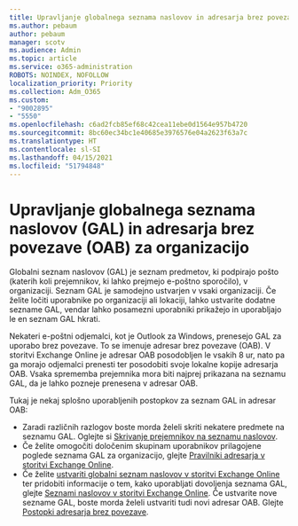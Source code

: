 ```yaml
---
title: Upravljanje globalnega seznama naslovov in adresarja brez povezave za organizacijo
ms.author: pebaum
author: pebaum
manager: scotv
ms.audience: Admin
ms.topic: article
ms.service: o365-administration
ROBOTS: NOINDEX, NOFOLLOW
localization_priority: Priority
ms.collection: Adm_O365
ms.custom:
- "9002895"
- "5550"
ms.openlocfilehash: c6ad2fcb85ef68c42cea11ebe0d1564e957b4720
ms.sourcegitcommit: 8bc60ec34bc1e40685e3976576e04a2623f63a7c
ms.translationtype: HT
ms.contentlocale: sl-SI
ms.lasthandoff: 04/15/2021
ms.locfileid: "51794848"
---
```

# <a name="managing-organization-global-address-list-gal-and-offline-address-book-oab"></a>Upravljanje globalnega seznama naslovov (GAL) in adresarja brez povezave (OAB) za organizacijo

Globalni seznam naslovov (GAL) je seznam predmetov, ki podpirajo pošto (katerih koli prejemnikov, ki lahko prejmejo e-poštno sporočilo), v organizaciji. Seznam GAL je samodejno ustvarjen v vsaki organizaciji. Če želite ločiti uporabnike po organizaciji ali lokaciji, lahko ustvarite dodatne sezname GAL, vendar lahko posamezni uporabniki prikažejo in uporabljajo le en seznam GAL hkrati.

Nekateri e-poštni odjemalci, kot je Outlook za Windows, prenesejo GAL za uporabo brez povezave. To se imenuje adresar brez povezave (OAB). V storitvi Exchange Online je adresar OAB posodobljen le vsakih 8 ur, nato pa ga morajo odjemalci prenesti ter posodobiti svoje lokalne kopije adresarja OAB. Vsaka sprememba prejemnika mora biti najprej prikazana na seznamu GAL, da je lahko pozneje prenesena v adresar OAB.

Tukaj je nekaj splošno uporabljenih postopkov za seznam GAL in adresar OAB:

- Zaradi različnih razlogov boste morda želeli skriti nekatere predmete na seznamu GAL. Oglejte si [Skrivanje prejemnikov na seznamu naslovov](https://docs.microsoft.com/exchange/address-books/address-lists/manage-address-lists#hide-recipients-from-address-lists).
- Če želite omogočiti določenim skupinam uporabnikov prilagojene poglede seznama GAL za organizacijo, glejte [Pravilniki adresarja v storitvi Exchange Online](https://docs.microsoft.com/exchange/address-books/address-book-policies/address-book-policies).
- Če želite [ustvariti globalni seznam naslovov v storitvi Exchange Online](https://docs.microsoft.com/exchange/address-books/address-lists/create-global-address-list) ter pridobiti informacije o tem, kako uporabljati dovoljenja seznama GAL, glejte [Seznami naslovov v storitvi Exchange Online](https://docs.microsoft.com/exchange/address-books/address-lists/address-lists). Če ustvarite nove sezname GAL, boste morda želeli ustvariti tudi novi adresar OAB. Glejte [Postopki adresarja brez povezave](https://docs.microsoft.com/exchange/address-books/offline-address-books/offline-address-book-procedures).

